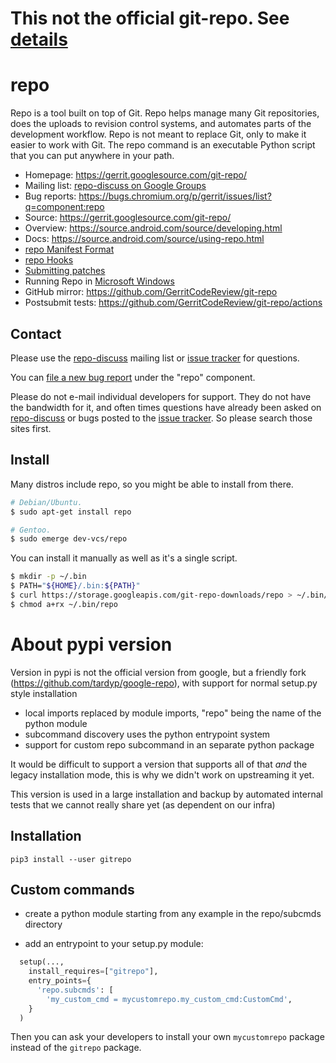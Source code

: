 # This **not** the official git-repo. See [details](#about-pypi-version)

# repo

Repo is a tool built on top of Git.  Repo helps manage many Git repositories,
does the uploads to revision control systems, and automates parts of the
development workflow.  Repo is not meant to replace Git, only to make it
easier to work with Git.  The repo command is an executable Python script
that you can put anywhere in your path.

* Homepage: <https://gerrit.googlesource.com/git-repo/>
* Mailing list: [repo-discuss on Google Groups][repo-discuss]
* Bug reports: <https://bugs.chromium.org/p/gerrit/issues/list?q=component:repo>
* Source: <https://gerrit.googlesource.com/git-repo/>
* Overview: <https://source.android.com/source/developing.html>
* Docs: <https://source.android.com/source/using-repo.html>
* [repo Manifest Format](./docs/manifest-format.md)
* [repo Hooks](./docs/repo-hooks.md)
* [Submitting patches](./SUBMITTING_PATCHES.md)
* Running Repo in [Microsoft Windows](./docs/windows.md)
* GitHub mirror: <https://github.com/GerritCodeReview/git-repo>
* Postsubmit tests: <https://github.com/GerritCodeReview/git-repo/actions>

## Contact

Please use the [repo-discuss] mailing list or [issue tracker] for questions.

You can [file a new bug report][new-bug] under the "repo" component.

Please do not e-mail individual developers for support.
They do not have the bandwidth for it, and often times questions have already
been asked on [repo-discuss] or bugs posted to the [issue tracker].
So please search those sites first.

## Install

Many distros include repo, so you might be able to install from there.
```sh
# Debian/Ubuntu.
$ sudo apt-get install repo

# Gentoo.
$ sudo emerge dev-vcs/repo
```

You can install it manually as well as it's a single script.
```sh
$ mkdir -p ~/.bin
$ PATH="${HOME}/.bin:${PATH}"
$ curl https://storage.googleapis.com/git-repo-downloads/repo > ~/.bin/repo
$ chmod a+rx ~/.bin/repo
```




# About pypi version

Version in pypi is not the official version from google, but a friendly fork (https://github.com/tardyp/google-repo), with support for normal setup.py style installation

- local imports replaced by module imports, "repo" being the name of the python module
- subcommand discovery uses the python entrypoint system
- support for custom repo subcommand in an separate python package

It would be difficult to support a version that supports all of that *and* the legacy installation mode, this is why we didn't work on upstreaming it yet.

This version is used in a large installation and backup by automated internal tests that we cannot really share yet (as dependent on our infra)

## Installation

```
pip3 install --user gitrepo
```

## Custom commands

- create a python module starting from any example in the repo/subcmds directory

- add an entrypoint to your setup.py module:

```python
  setup(...,
    install_requires=["gitrepo"],
    entry_points={
      'repo.subcmds': [
        'my_custom_cmd = mycustomrepo.my_custom_cmd:CustomCmd',
    }
  )
```
Then you can ask your developers to install your own `mycustomrepo` package instead of the `gitrepo` package.

[new-bug]: https://bugs.chromium.org/p/gerrit/issues/entry?template=Repo+tool+issue
[issue tracker]: https://bugs.chromium.org/p/gerrit/issues/list?q=component:repo
[repo-discuss]: https://groups.google.com/forum/#!forum/repo-discuss
